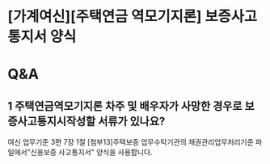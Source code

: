 # [가계여신][주택연금 역모기지론] 보증사고 통지서 양식
# Q&A
## 1 주택연금역모기지론 차주 및 배우자가 사망한 경우로 보증사고통지시작성할 서류가 있나요?
여신 업무기준 3편 7장 1절
[첨부13]주택보증 업무수탁기관의 채권관리업무처리기준
파일에서"신용보증 사고통지서" 양식을 사용합니다.
